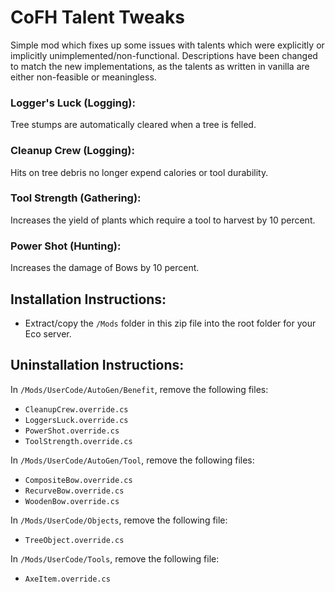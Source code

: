 # CoFH Talent Tweaks

Simple mod which fixes up some issues with talents which were explicitly or implicitly unimplemented/non-functional. Descriptions have been changed to match the new implementations, as the talents as written in vanilla are either non-feasible or meaningless.

### Logger's Luck (Logging):

Tree stumps are automatically cleared when a tree is felled.

### Cleanup Crew (Logging):

Hits on tree debris no longer expend calories or tool durability.

### Tool Strength (Gathering):

Increases the yield of plants which require a tool to harvest by 10 percent.

### Power Shot (Hunting):

Increases the damage of Bows by 10 percent.

## Installation Instructions:

- Extract/copy the `/Mods` folder in this zip file into the root folder for your Eco server.

## Uninstallation Instructions:

In `/Mods/UserCode/AutoGen/Benefit`, remove the following files:
- `CleanupCrew.override.cs`
- `LoggersLuck.override.cs`
- `PowerShot.override.cs`
- `ToolStrength.override.cs`

In `/Mods/UserCode/AutoGen/Tool`, remove the following files:
- `CompositeBow.override.cs`
- `RecurveBow.override.cs`
- `WoodenBow.override.cs`

In `/Mods/UserCode/Objects`, remove the following file:
- `TreeObject.override.cs`

In `/Mods/UserCode/Tools`, remove the following file:
- `AxeItem.override.cs`
